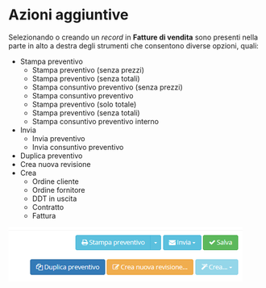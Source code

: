 # Azioni aggiuntive

Selezionando o creando un _record_ in **Fatture di vendita** sono presenti nella parte in alto a destra degli strumenti che consentono diverse opzioni, quali:

* Stampa preventivo
  * Stampa preventivo (senza prezzi)
  * Stampa preventivo (senza totali)
  * Stampa consuntivo preventivo (senza prezzi)
  * Stampa consuntivo preventivo
  * Stampa preventivo (solo totale)
  * Stampa preventivo (senza totali)
  * Stampa consuntivo preventivo interno
* Invia
  * Invia preventivo
  * Invia consuntivo preventivo
* Duplica preventivo
* Crea nuova revisione
* Crea
  * Ordine cliente
  * Ordine fornitore
  * DDT in uscita
  * Contratto
  * Fattura

![](<../../../.gitbook/assets/azioniaggiuntivepreventivi (1).PNG>)
